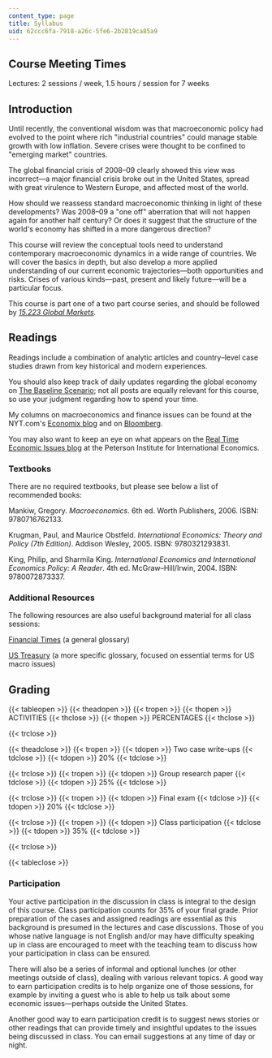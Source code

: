 ```yaml
---
content_type: page
title: Syllabus
uid: 62ccc6fa-7918-a26c-5fe6-2b2819ca85a9
---
```


Course Meeting Times
--------------------

Lectures: 2 sessions / week, 1.5 hours / session for 7 weeks

Introduction
------------

Until recently, the conventional wisdom was that macroeconomic policy had evolved to the point where rich "industrial countries" could manage stable growth with low inflation. Severe crises were thought to be confined to "emerging market" countries.

The global financial crisis of 2008–09 clearly showed this view was incorrect—a major financial crisis broke out in the United States, spread with great virulence to Western Europe, and affected most of the world.

How should we reassess standard macroeconomic thinking in light of these developments? Was 2008–09 a "one off" aberration that will not happen again for another half century? Or does it suggest that the structure of the world's economy has shifted in a more dangerous direction?

This course will review the conceptual tools need to understand contemporary macroeconomic dynamics in a wide range of countries. We will cover the basics in depth, but also develop a more applied understanding of our current economic trajectories—both opportunities and risks. Crises of various kinds—past, present and likely future—will be a particular focus.

This course is part one of a two part course series, and should be followed by _[15.223 Global Markets](/courses/15-223-global-markets-national-politics-and-the-competitive-advantage-of-firms-fall-2011)._

Readings
--------

Readings include a combination of analytic articles and country–level case studies drawn from key historical and modern experiences.

You should also keep track of daily updates regarding the global economy on [The Baseline Scenario](http://baselinescenario.com); not all posts are equally relevant for this course, so use your judgment regarding how to spend your time.

My columns on macroeconomics and finance issues can be found at the NYT.com's [Economix blog](http://economix.blogs.nytimes.com/author/simon-johnson/) and on [Bloomberg](http://www.bloomberg.com/view/bios/simon-johnson/).

You may also want to keep an eye on what appears on the [Real Time Economic Issues blog](http://www.petersoninstitute.org/realtime/) at the Peterson Institute for International Economics.

### Textbooks

There are no required textbooks, but please see below a list of recommended books:

Mankiw, Gregory. _Macroeconomics_. 6th ed. Worth Publishers, 2006. ISBN: 9780716762133.

Krugman, Paul, and Maurice Obstfeld. _International Economics: Theory and Policy (7th Edition)_. Addison Wesley, 2005. ISBN: 9780321293831.

King, Philip, and Sharmila King. _International Economics and International Economics Policy: A Reader_. 4th ed. McGraw–Hill/Irwin, 2004. ISBN: 9780072873337.

### Additional Resources

The following resources are also useful background material for all class sessions:

[Financial Times](http://lexicon.ft.com/) (a general glossary)

[US Treasury](http://www.treasury.gov/initiatives/financial-stability/glossary/Pages/Default.aspx) (a more specific glossary, focused on essential terms for US macro issues)

Grading
-------

{{< tableopen >}}
{{< theadopen >}}
{{< tropen >}}
{{< thopen >}}
ACTIVITIES
{{< thclose >}}
{{< thopen >}}
PERCENTAGES
{{< thclose >}}

{{< trclose >}}

{{< theadclose >}}
{{< tropen >}}
{{< tdopen >}}
Two case write–ups
{{< tdclose >}}
{{< tdopen >}}
20%
{{< tdclose >}}

{{< trclose >}}
{{< tropen >}}
{{< tdopen >}}
Group research paper
{{< tdclose >}}
{{< tdopen >}}
25%
{{< tdclose >}}

{{< trclose >}}
{{< tropen >}}
{{< tdopen >}}
Final exam
{{< tdclose >}}
{{< tdopen >}}
20%
{{< tdclose >}}

{{< trclose >}}
{{< tropen >}}
{{< tdopen >}}
Class participation
{{< tdclose >}}
{{< tdopen >}}
35%
{{< tdclose >}}

{{< trclose >}}

{{< tableclose >}}

### Participation

Your active participation in the discussion in class is integral to the design of this course. Class participation counts for 35% of your final grade. Prior preparation of the cases and assigned readings are essential as this background is presumed in the lectures and case discussions. Those of you whose native language is not English and/or may have difficulty speaking up in class are encouraged to meet with the teaching team to discuss how your participation in class can be ensured.

There will also be a series of informal and optional lunches (or other meetings outside of class), dealing with various relevant topics. A good way to earn participation credits is to help organize one of those sessions, for example by inviting a guest who is able to help us talk about some economic issues—perhaps outside the United States.

Another good way to earn participation credit is to suggest news stories or other readings that can provide timely and insightful updates to the issues being discussed in class. You can email suggestions at any time of day or night.
